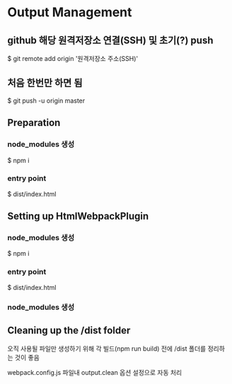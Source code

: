 # Output Management

## github 해당 원격저장소 연결(SSH) 및 초기(?) push

$ git remote add origin '원격저장소 주소(SSH)'

## 처음 한번만 하면 됨

$ git push -u origin master

## Preparation

### node_modules 생성

$ npm i

### entry point

$ dist/index.html

## Setting up HtmlWebpackPlugin

### node_modules 생성

$ npm i

### entry point

$ dist/index.html

### node_modules 생성

## Cleaning up the /dist folder

오직 사용될 파일만 생성하기 위해 각 빌드(npm run build) 전에 /dist 폴더를 정리하는 것이 좋음

webpack.config.js 파일내 output.clean 옵션 설정으로 자동 처리
